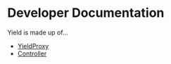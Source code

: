 # Developer Documentation

Yield is made up of...

- [YieldProxy](proxies.md)
- [Controller](controller.md)
